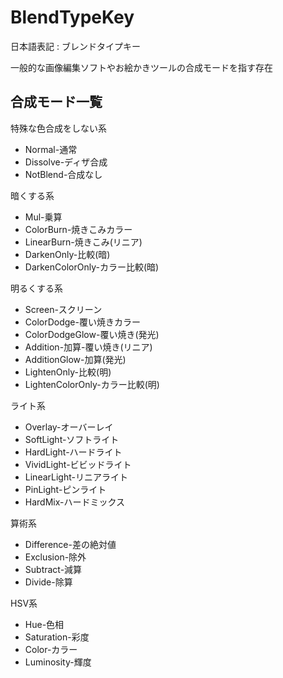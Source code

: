 # BlendTypeKey

日本語表記 : ブレンドタイプキー

一般的な画像編集ソフトやお絵かきツールの合成モードを指す存在

## 合成モード一覧

特殊な色合成をしない系

- Normal-通常
- Dissolve-ディザ合成
- NotBlend-合成なし

暗くする系

- Mul-乗算
- ColorBurn-焼きこみカラー
- LinearBurn-焼きこみ(リニア)
- DarkenOnly-比較(暗)
- DarkenColorOnly-カラー比較(暗)

明るくする系

- Screen-スクリーン
- ColorDodge-覆い焼きカラー
- ColorDodgeGlow-覆い焼き(発光)
- Addition-加算-覆い焼き(リニア)
- AdditionGlow-加算(発光)
- LightenOnly-比較(明)
- LightenColorOnly-カラー比較(明)

ライト系

- Overlay-オーバーレイ
- SoftLight-ソフトライト
- HardLight-ハードライト
- VividLight-ビビッドライト
- LinearLight-リニアライト
- PinLight-ピンライト
- HardMix-ハードミックス

算術系

- Difference-差の絶対値
- Exclusion-除外
- Subtract-減算
- Divide-除算

HSV系

- Hue-色相
- Saturation-彩度
- Color-カラー
- Luminosity-輝度
